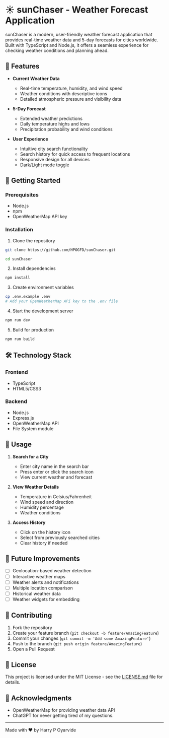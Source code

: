 # ☀️ sunChaser - Weather Forecast Application

sunChaser is a modern, user-friendly weather forecast application that provides real-time weather data and 5-day forecasts for cities worldwide. Built with TypeScript and Node.js, it offers a seamless experience for checking weather conditions and planning ahead.

## 🌟 Features

- **Current Weather Data**
  - Real-time temperature, humidity, and wind speed
  - Weather conditions with descriptive icons
  - Detailed atmospheric pressure and visibility data

- **5-Day Forecast**
  - Extended weather predictions
  - Daily temperature highs and lows
  - Precipitation probability and wind conditions

- **User Experience**
  - Intuitive city search functionality
  - Search history for quick access to frequent locations
  - Responsive design for all devices
  - Dark/Light mode toggle

## 🚀 Getting Started

### Prerequisites

- Node.js
- npm 
- OpenWeatherMap API key

### Installation

1. Clone the repository
```bash
git clone https://github.com/HPOGFD/sunChaser.git

cd sunChaser
```

2. Install dependencies
```bash
npm install
```

3. Create environment variables
```bash
cp .env.example .env
# Add your OpenWeatherMap API key to the .env file
```

4. Start the development server
```bash
npm run dev
```

5. Build for production
```bash
npm run build
```

## 🛠️ Technology Stack

### Frontend
- TypeScript
- HTML5/CSS3

### Backend
- Node.js
- Express.js
- OpenWeatherMap API
- File System module

## 📱 Usage

1. **Search for a City**
   - Enter city name in the search bar
   - Press enter or click the search icon
   - View current weather and forecast

2. **View Weather Details**
   - Temperature in Celsius/Fahrenheit
   - Wind speed and direction
   - Humidity percentage
   - Weather conditions

3. **Access History**
   - Click on the history icon
   - Select from previously searched cities
   - Clear history if needed


## 🎯 Future Improvements

- [ ] Geolocation-based weather detection
- [ ] Interactive weather maps
- [ ] Weather alerts and notifications
- [ ] Multiple location comparison
- [ ] Historical weather data
- [ ] Weather widgets for embedding

## 🤝 Contributing

1. Fork the repository
2. Create your feature branch (`git checkout -b feature/AmazingFeature`)
3. Commit your changes (`git commit -m 'Add some AmazingFeature'`)
4. Push to the branch (`git push origin feature/AmazingFeature`)
5. Open a Pull Request

## 📜 License

This project is licensed under the MIT License - see the [LICENSE.md](LICENSE.md) file for details.

## 🙏 Acknowledgments

- OpenWeatherMap for providing weather data API
- ChatGPT for never getting tired of my questions.

---

Made with ❤️ by Harry P Oyarvide
